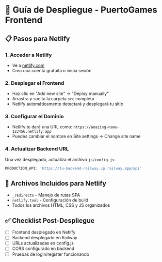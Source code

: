 # 🚀 Guía de Despliegue - PuertoGames Frontend

## 📋 Pasos para Netlify

### 1. Acceder a Netlify
- Ve a [netlify.com](https://netlify.com)
- Crea una cuenta gratuita o inicia sesión

### 2. Desplegar el Frontend
- Haz clic en "Add new site" → "Deploy manually"
- Arrastra y suelta la carpeta `src` completa
- Netlify automáticamente detectará y desplegará tu sitio

### 3. Configurar el Dominio
- Netlify te dará una URL como: `https://amazing-name-123456.netlify.app`
- Puedes cambiar el nombre en Site settings → Change site name

### 4. Actualizar Backend URL
Una vez desplegado, actualiza el archivo `js/config.js`:
```javascript
PRODUCTION_API: 'https://tu-backend-railway.up.railway.app/api'
```

## 📁 Archivos Incluidos para Netlify
- `_redirects` - Manejo de rutas SPA
- `netlify.toml` - Configuración de build
- Todos los archivos HTML, CSS y JS organizados

## ✅ Checklist Post-Despliegue
- [ ] Frontend desplegado en Netlify
- [ ] Backend desplegado en Railway  
- [ ] URLs actualizadas en config.js
- [ ] CORS configurado en backend
- [ ] Pruebas de login/register funcionando
